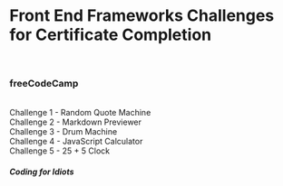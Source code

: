 <h1>Front End Frameworks Challenges for Certificate Completion</h1> </br>
<h3>freeCodeCamp</h3> </br>
Challenge 1 - Random Quote Machine </br>
Challenge 2 - Markdown Previewer </br>
Challenge 3 - Drum Machine </br>
Challenge 4 - JavaScript Calculator </br>
Challenge 5 - 25 + 5 Clock </br>
<h5>Coding for Idiots</h5>
